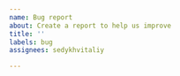 ```yaml
---
name: Bug report
about: Create a report to help us improve
title: ''
labels: bug
assignees: sedykhvitaliy

---
```



